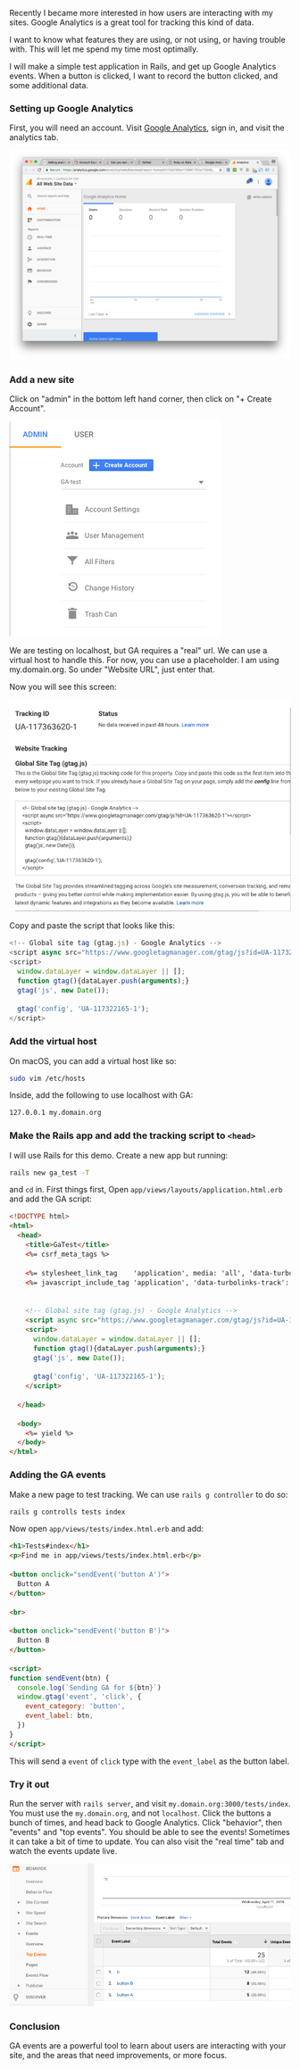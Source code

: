 Recently I became more interested in how users are interacting with my sites. Google Analytics is a great tool for tracking this kind of data.

I want to know what features they are using, or not using, or having trouble with. This will let me spend my time most optimally.

I will make a simple test application in Rails, and get up Google Analytics events. When a button is clicked, I want to record the button clicked, and some additional data.

### Setting up Google Analytics

First, you will need an account. Visit [Google Analytics](https://www.google.com/analytics/#?modal_active=none), sign in, and visit the analytics tab.

![](https://raw.githubusercontent.com/lmiller1990/electic/master/screenshots/ga_homepage.png)

### Add a new site

Click on "admin" in the bottom left hand corner, then click on "+ Create Account".

![](https://raw.githubusercontent.com/lmiller1990/electic/master/screenshots/create_account.png)

We are testing on localhost, but GA requires a "real" url. We can use a virtual host to handle this. For now, you can use a placeholder. I am using my.domain.org. So under "Website URL", just enter that.

Now you will see this screen:

![](https://raw.githubusercontent.com/lmiller1990/electic/master/screenshots/tracking.png)

Copy and paste the script that looks like this:

```js
<!-- Global site tag (gtag.js) - Google Analytics -->
<script async src="https://www.googletagmanager.com/gtag/js?id=UA-117322165-1"></script>
<script>
  window.dataLayer = window.dataLayer || [];
  function gtag(){dataLayer.push(arguments);}
  gtag('js', new Date());

  gtag('config', 'UA-117322165-1');
</script>
```

### Add the virtual host

On macOS, you can add a virtual host like so:

```sh
sudo vim /etc/hosts
```

Inside, add the following to use localhost with GA:

```sh
127.0.0.1 my.domain.org
```

### Make the Rails app and add the tracking script to `<head>`

I will use Rails for this demo. Create a new app but running:

```sh
rails new ga_test -T
```

and `cd` in. First things first, Open `app/views/layouts/application.html.erb` and add the GA script:


```html
<!DOCTYPE html>
<html>
  <head>
    <title>GaTest</title>
    <%= csrf_meta_tags %>

    <%= stylesheet_link_tag    'application', media: 'all', 'data-turbolinks-track': 'reload' %>
    <%= javascript_include_tag 'application', 'data-turbolinks-track': 'reload' %>


    <!-- Global site tag (gtag.js) - Google Analytics -->
    <script async src="https://www.googletagmanager.com/gtag/js?id=UA-117322165-1"></script>
    <script>
      window.dataLayer = window.dataLayer || [];
      function gtag(){dataLayer.push(arguments);}
      gtag('js', new Date());

      gtag('config', 'UA-117322165-1');
    </script>

  </head>

  <body>
    <%= yield %>
  </body>
</html>
```

### Adding the GA events

Make a new page to test tracking. We can use `rails g controller` to do so:

```sh
rails g controlls tests index
```

Now open `app/views/tests/index.html.erb` and add:

```html
<h1>Tests#index</h1>
<p>Find me in app/views/tests/index.html.erb</p>

<button onclick="sendEvent('button A')">
  Button A
</button>

<br>

<button onclick="sendEvent('button B')">
  Button B
</button>

<script>
function sendEvent(btn) {
  console.log(`Sending GA for ${btn}`)
  window.gtag('event', 'click', {
    event_category: 'button',
    event_label: btn,
  })
}
</script>
```

This will send a `event` of `click` type with the `event_label` as the button label.

### Try it out

Run the server with `rails server`, and visit `my.domain.org:3000/tests/index`. You must use the `my.domain.org`, and not `localhost`. Click the buttons a bunch of times, and head back to Google Analytics. Click "behavior", then "events" and "top events". You should be able to see the events! Sometimes it can take a bit of time to update. You can also visit the "real time" tab and watch the events update live.

![](https://raw.githubusercontent.com/lmiller1990/electic/master/screenshots/events_page.png)

### Conclusion

GA events are a powerful tool to learn about users are interacting with your site, and the areas that need improvements, or more focus.
